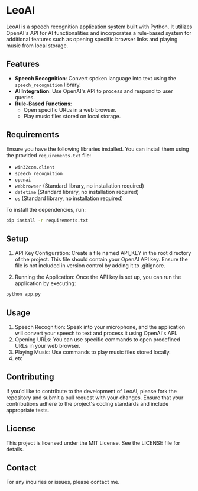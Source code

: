 # LeoAI

LeoAI is a speech recognition application system built with Python. It utilizes OpenAI's API for AI functionalities and incorporates a rule-based system for additional features such as opening specific browser links and playing music from local storage.

## Features

- **Speech Recognition**: Convert spoken language into text using the `speech_recognition` library.
- **AI Integration**: Use OpenAI's API to process and respond to user queries.
- **Rule-Based Functions**:
  - Open specific URLs in a web browser.
  - Play music files stored on local storage.

## Requirements

Ensure you have the following libraries installed. You can install them using the provided `requirements.txt` file:

- `win32com.client`
- `speech_recognition`
- `openai`
- `webbrowser` (Standard library, no installation required)
- `datetime` (Standard library, no installation required)
- `os` (Standard library, no installation required)

To install the dependencies, run:

```bash
pip install -r requirements.txt
```

## Setup

1. API Key Configuration: Create a file named API_KEY in the root directory of the project. This file should contain your OpenAI API key. Ensure the file is not included in version control by adding it to .gitignore.

2. Running the Application: Once the API key is set up, you can run the application by executing:

```bash
python app.py
```

## Usage

1. Speech Recognition: Speak into your microphone, and the application will convert your speech to text and process it using OpenAI's API.
2. Opening URLs: You can use specific commands to open predefined URLs in your web browser.
3. Playing Music: Use commands to play music files stored locally.
4. etc

## Contributing

If you'd like to contribute to the development of LeoAI, please fork the repository and submit a pull request with your changes. Ensure that your contributions adhere to the project's coding standards and include appropriate tests.

## License

This project is licensed under the MIT License. See the LICENSE file for details.

## Contact

For any inquiries or issues, please contact me.
